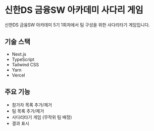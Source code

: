 # 신한DS 금융SW 아카데미 사다리 게임

신한DS 금융SW 아카데미 5기 1회차에서 팀 구성을 위한 사다리타기 게임입니다.

## 기술 스택

- Next.js
- TypeScript
- Tailwind CSS
- Yarn
- Vercel

## 주요 기능

- 참가자 목록 추가/제거
- 팀 목록 추가/제거
- 사다리타기 게임 (무작위 팀 배정)
- 결과 표시
